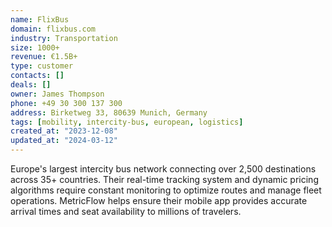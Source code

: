 ```yaml
---
name: FlixBus
domain: flixbus.com
industry: Transportation
size: 1000+
revenue: €1.5B+
type: customer
contacts: []
deals: []
owner: James Thompson
phone: +49 30 300 137 300
address: Birketweg 33, 80639 Munich, Germany
tags: [mobility, intercity-bus, european, logistics]
created_at: "2023-12-08"
updated_at: "2024-03-12"
---
```


Europe's largest intercity bus network connecting over 2,500 destinations across 35+ countries. Their real-time tracking system and dynamic pricing algorithms require constant monitoring to optimize routes and manage fleet operations. MetricFlow helps ensure their mobile app provides accurate arrival times and seat availability to millions of travelers.